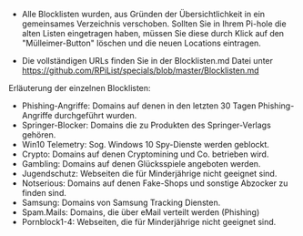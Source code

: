 * Alle Blocklisten wurden, aus Gründen der Übersichtlichkeit in ein gemeinsames Verzeichnis verschoben. Sollten Sie in Ihrem Pi-hole die alten Listen eingetragen haben, müssen Sie diese durch Klick auf den "Mülleimer-Button" löschen und die neuen Locations eintragen.

* Die vollständigen URLs finden Sie in der Blocklisten.md Datei unter https://github.com/RPiList/specials/blob/master/Blocklisten.md

Erläuterung der einzelnen Blocklisten:

* Phishing-Angriffe: Domains auf denen in den letzten 30 Tagen Phishing-Angriffe durchgeführt wurden.
* Springer-Blocker: Domains die zu Produkten des Springer-Verlags gehören.
* Win10 Telemetry: Sog. Windows 10 Spy-Dienste werden geblockt.
* Crypto: Domains auf denen Cryptomining und Co. betrieben wird.
* Gambling: Domains auf denen Glücksspiele angeboten werden.
* Jugendschutz: Webseiten die für Minderjährige nicht geeignet sind.
* Notserious: Domains auf denen Fake-Shops und sonstige Abzocker zu finden sind.
* Samsung: Domains von Samsung Tracking Diensten.
* Spam.Mails: Domains, die über eMail verteilt werden (Phishing)
* Pornblock1-4: Webseiten, die für Minderjährige nicht geeignet sind.

